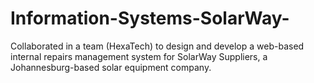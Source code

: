 # Information-Systems-SolarWay-
Collaborated in a team (HexaTech) to design and develop a web-based internal repairs management system for SolarWay Suppliers, a Johannesburg-based solar equipment company.

